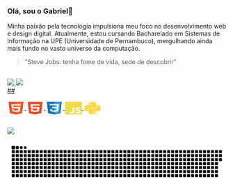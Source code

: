 ### Olá, sou o Gabriel👋

Minha paixão pela tecnologia impulsiona meu foco no desenvolvimento web e design digital. Atualmente, estou cursando Bacharelado em Sistemas de Informação na UPE (Universidade de Pernambuco), mergulhando ainda mais fundo no vasto universo da computação.

> "Steve Jobs: tenha fome de vida, sede de descobrir"

  ##  ##

<div align="left">
  <a href="https://github.com/GabrielBarbosa0">
  <img height="180em" src="https://github-readme-stats.vercel.app/api?username=GabrielBarbosa0&show_icons=true&theme=dark&include_all_commits=true&count_private=true"/>
  <img height="180em" src="https://github-readme-stats.vercel.app/api/top-langs/?username=GabrielBarbosa0&layout=compact&langs_count=7&theme=dark"/>
</div>  
  ##  
  </div>
  
<div style="display: inline_block"><br>
<img align="center" alt="Gabriel-HTML" height="30" width="40" src="https://raw.githubusercontent.com/devicons/devicon/master/icons/html5/html5-original.svg">
<img align="center" alt="Gabriel-HTML" height="30" width="40" src="https://raw.githubusercontent.com/devicons/devicon/master/icons/html5/html5-plain.svg">
  <img align="center" alt="Gabriel-CSS" height="30" width="40" src="https://raw.githubusercontent.com/devicons/devicon/master/icons/css3/css3-original.svg">
  <img align="center" alt="Gabriel-Js" height="30" width="40" src="https://raw.githubusercontent.com/devicons/devicon/master/icons/javascript/javascript-plain.svg">
  <img align="center" alt="Gabriel-Python" height="30" width="40" src="https://raw.githubusercontent.com/devicons/devicon/master/icons/python/python-plain.svg">
</div>

##

<div> 
  <a href="https://www.linkedin.com/in/gabriel-barbosa-41b97b222/" target="_blank"><img src="https://img.shields.io/badge/-LinkedIn-%230077B5?style=for-the-badge&logo=linkedin&logoColor=white" target="_blank"></a> 
    
  ![Snake animation](https://github.com/GabrielBarbosa0/GabrielBarbosa0/blob/output/github-contribution-grid-snake.svg)
  
</div>
